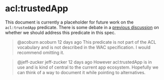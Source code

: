 # acl:trustedApp

This document is currently a placeholder for future work on the `acl:trustedApp` predicate.  There is some debate in a [previous discussion](https://github.com/solid/webid-profile/pull/1) on whether we should address this predicate in this spec.

> @acoburn acoburn 12 days ago
This predicate is not part of the ACL vocabulary and is not described in the WAC specification. I would recommend omitting it.

> @jeff-zucker jeff-zucker 12 days ago
However acl:trustedApp is in use and is kind of central to the current app ecosystem. Hopefully we can think of a way to document it while pointing to alternatives.

